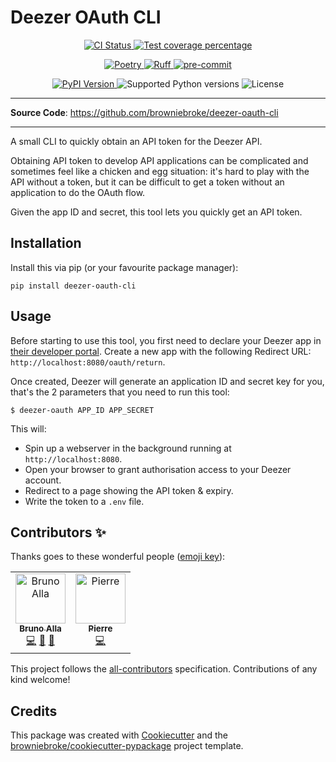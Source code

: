 # Deezer OAuth CLI

<p align="center">
  <a href="https://github.com/browniebroke/deezer-oauth-cli/actions/workflows/ci.yml?query=branch%3Amain">
    <img src="https://img.shields.io/github/actions/workflow/status/browniebroke/deezer-oauth-cli/ci.yml?branch=main&label=CI&logo=github&style=flat-square" alt="CI Status" >
  </a>
  <a href="https://codecov.io/gh/browniebroke/deezer-oauth-cli">
    <img src="https://img.shields.io/codecov/c/github/browniebroke/deezer-oauth-cli.svg?logo=codecov&logoColor=fff&style=flat-square" alt="Test coverage percentage">
  </a>
</p>
<p align="center">
  <a href="https://python-poetry.org/">
    <img src="https://img.shields.io/endpoint?url=https://python-poetry.org/badge/v0.json" alt="Poetry">
  </a>
  <a href="https://github.com/astral-sh/ruff">
    <img src="https://img.shields.io/endpoint?url=https://raw.githubusercontent.com/astral-sh/ruff/main/assets/badge/v2.json" alt="Ruff">
  </a>
  <a href="https://github.com/pre-commit/pre-commit">
    <img src="https://img.shields.io/badge/pre--commit-enabled-brightgreen?logo=pre-commit&logoColor=white&style=flat-square" alt="pre-commit">
  </a>
</p>
<p align="center">
  <a href="https://pypi.org/project/deezer-oauth-cli/">
    <img src="https://img.shields.io/pypi/v/deezer-oauth-cli.svg?logo=python&logoColor=fff&style=flat-square" alt="PyPI Version">
  </a>
  <img src="https://img.shields.io/pypi/pyversions/deezer-oauth-cli.svg?style=flat-square&logo=python&amp;logoColor=fff" alt="Supported Python versions">
  <img src="https://img.shields.io/pypi/l/deezer-oauth-cli.svg?style=flat-square" alt="License">
</p>

---

**Source Code**: <a href="https://github.com/browniebroke/deezer-oauth-cli" target="_blank">https://github.com/browniebroke/deezer-oauth-cli</a>

---

A small CLI to quickly obtain an API token for the Deezer API.

Obtaining API token to develop API applications can be complicated and sometimes feel like a chicken and egg situation: it's hard to play with the API without a token, but it can be difficult to get a token without an application to do the OAuth flow.

Given the app ID and secret, this tool lets you quickly get an API token.

## Installation

Install this via pip (or your favourite package manager):

`pip install deezer-oauth-cli`

## Usage

Before starting to use this tool, you first need to declare your Deezer app in [their developer portal](https://developers.deezer.com). Create a new app with the following Redirect URL: `http://localhost:8080/oauth/return`.

Once created, Deezer will generate an application ID and secret key for you, that's the 2 parameters that you need to run this tool:

```shell
$ deezer-oauth APP_ID APP_SECRET
```

This will:

- Spin up a webserver in the background running at `http://localhost:8080`.
- Open your browser to grant authorisation access to your Deezer account.
- Redirect to a page showing the API token & expiry.
- Write the token to a `.env` file.

## Contributors ✨

Thanks goes to these wonderful people ([emoji key](https://allcontributors.org/docs/en/emoji-key)):

<!-- prettier-ignore-start -->
<!-- ALL-CONTRIBUTORS-LIST:START - Do not remove or modify this section -->
<!-- prettier-ignore-start -->
<!-- markdownlint-disable -->
<table>
  <tbody>
    <tr>
      <td align="center"><a href="https://browniebroke.com/"><img src="https://avatars.githubusercontent.com/u/861044?v=4?s=80" width="80px;" alt="Bruno Alla"/><br /><sub><b>Bruno Alla</b></sub></a><br /><a href="https://github.com/browniebroke/deezer-oauth-cli/commits?author=browniebroke" title="Code">💻</a> <a href="#ideas-browniebroke" title="Ideas, Planning, & Feedback">🤔</a> <a href="https://github.com/browniebroke/deezer-oauth-cli/commits?author=browniebroke" title="Documentation">📖</a></td>
      <td align="center"><a href="https://github.com/prndrbr"><img src="https://avatars.githubusercontent.com/u/96344856?v=4?s=80" width="80px;" alt="Pierre"/><br /><sub><b>Pierre</b></sub></a><br /><a href="https://github.com/browniebroke/deezer-oauth-cli/commits?author=prndrbr" title="Code">💻</a></td>
    </tr>
  </tbody>
</table>

<!-- markdownlint-restore -->
<!-- prettier-ignore-end -->

<!-- ALL-CONTRIBUTORS-LIST:END -->
<!-- prettier-ignore-end -->

This project follows the [all-contributors](https://github.com/all-contributors/all-contributors) specification. Contributions of any kind welcome!

## Credits

This package was created with
[Cookiecutter](https://github.com/audreyr/cookiecutter) and the
[browniebroke/cookiecutter-pypackage](https://github.com/browniebroke/cookiecutter-pypackage)
project template.

